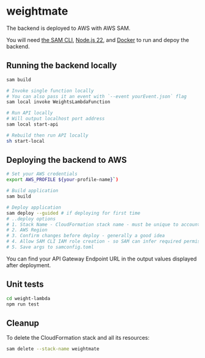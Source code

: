 # weightmate
The backend is deployed to AWS with AWS SAM. 

You will need [the SAM CLI](https://docs.aws.amazon.com/serverless-application-model/latest/developerguide/serverless-sam-cli-install.html), [Node.js 22](https://nodejs.org/en/), and [Docker](https://hub.docker.com/search/?type=edition&offering=community) to run and depoy the backend. 

## Running the backend locally
```bash
sam build

# Invoke single function locally
# You can also pass it an event with `--event yourEvent.json` flag
sam local invoke WeightsLambdaFunction

# Run API locally 
# Will output localhost port address
sam local start-api

# Rebuild then run API locally
sh start-local

```


## Deploying the backend to AWS 
```bash
# Set your AWS credentials
export AWS_PROFILE ${your-profile-name}`)

# Build application
sam build

# Deploy application
sam deploy --guided # if deploying for first time
# ..deploy options
# 1. Stack Name - CloudFormation stack name - must be unique to account + region
# 2. AWS Region
# 3. Confirm changes before deploy - generally a good idea
# 4. Allow SAM CLI IAM role creation - so SAM can infer required permissions from template + code  
# 5. Save args to samconfig.toml
```


You can find your API Gateway Endpoint URL in the output values displayed after deployment.

## Unit tests
```bash
cd weight-lambda
npm run test
```

## Cleanup
To delete the CloudFormation stack and all its resources:

```bash
sam delete --stack-name weightmate
```

